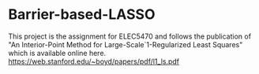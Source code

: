 # Barrier-based-LASSO
This project is the assignment for ELEC5470 and follows the publication of "An Interior-Point Method for Large-Scale`1-Regularized Least Squares"
which is available online here. https://web.stanford.edu/~boyd/papers/pdf/l1_ls.pdf
